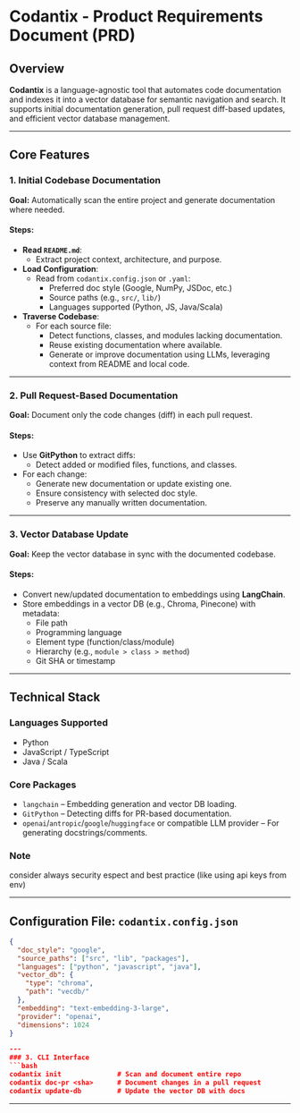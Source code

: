 # Codantix - Product Requirements Document (PRD)

## Overview

**Codantix** is a language-agnostic tool that automates code documentation and indexes it into a vector database for semantic navigation and search. It supports initial documentation generation, pull request diff-based updates, and efficient vector database management.

---

## Core Features

### 1. Initial Codebase Documentation

**Goal:** Automatically scan the entire project and generate documentation where needed.

#### Steps:
- **Read `README.md`**:
  - Extract project context, architecture, and purpose.
- **Load Configuration**:
  - Read from `codantix.config.json` or `.yaml`:
    - Preferred doc style (Google, NumPy, JSDoc, etc.)
    - Source paths (e.g., `src/`, `lib/`)
    - Languages supported (Python, JS, Java/Scala)
- **Traverse Codebase**:
  - For each source file:
    - Detect functions, classes, and modules lacking documentation.
    - Reuse existing documentation where available.
    - Generate or improve documentation using LLMs, leveraging context from README and local code.

---

### 2. Pull Request-Based Documentation

**Goal:** Document only the code changes (diff) in each pull request.

#### Steps:
- Use **GitPython** to extract diffs:
  - Detect added or modified files, functions, and classes.
- For each change:
  - Generate new documentation or update existing one.
  - Ensure consistency with selected doc style.
  - Preserve any manually written documentation.

---

### 3. Vector Database Update

**Goal:** Keep the vector database in sync with the documented codebase.

#### Steps:
- Convert new/updated documentation to embeddings using **LangChain**.
- Store embeddings in a vector DB (e.g., Chroma, Pinecone) with metadata:
  - File path
  - Programming language
  - Element type (function/class/module)
  - Hierarchy (e.g., `module > class > method`)
  - Git SHA or timestamp

---

## Technical Stack

### Languages Supported
- Python
- JavaScript / TypeScript
- Java / Scala

### Core Packages
- `langchain` – Embedding generation and vector DB loading.
- `GitPython` – Detecting diffs for PR-based documentation.
- `openai`/`antropic`/`google`/`huggingface` or compatible LLM provider – For generating docstrings/comments.

### Note
consider always security espect and best practice (like using api keys from env)

---

## Configuration File: `codantix.config.json`

```json
{
  "doc_style": "google",
  "source_paths": ["src", "lib", "packages"],
  "languages": ["python", "javascript", "java"],
  "vector_db": {
    "type": "chroma",
    "path": "vecdb/"
  }, 
  "embedding": "text-embedding-3-large",
  "provider": "openai", 
  "dimensions": 1024
}

---
### 3. CLI Interface
```bash
codantix init              # Scan and document entire repo
codantix doc-pr <sha>      # Document changes in a pull request
codantix update-db         # Update the vector DB with docs
```
---

